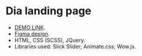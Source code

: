 # Dia landing page
- [DEMO LINK](https://maximzhuravlov.github.io/Dia/).
- [Figma design](https://www.figma.com/file/vhfzZ7SqWGkMGd5iCDdBCy/Dia-New?node-id=0%3A1).
- HTML, CSS (SCSS), JQuery.
- Libraries used: Slick Slider; Animate.css; Wow.js.
